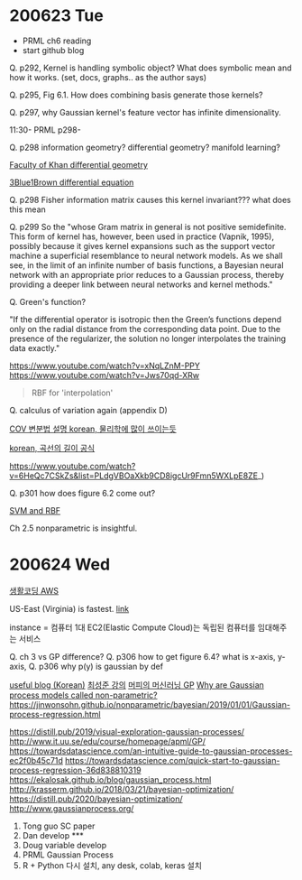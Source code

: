 # 200623 Tue

- PRML ch6 reading
- start github blog

Q. p292, Kernel is handling symbolic object? What does symbolic mean and how it works. (set, docs, graphs.. as the author says)

Q. p295, Fig 6.1. How does combining basis generate those kernels?

Q. p297, why Gaussian kernel's feature vector has infinite dimensionality.


11:30- PRML p298-

Q. p298 information geometry? differential geometry? manifold learning?

[Faculty of Khan differential geometry](https://www.youtube.com/channel/UCGDanWUzNMbIV11lcNi-yBg)

[3Blue1Brown differential equation](https://www.youtube.com/playlist?list=PLZHQObOWTQDNPOjrT6KVlfJuKtYTftqH6)

Q. p298 Fisher information matrix causes this kernel invariant??? what does this mean

Q. p299 So the 
"whose Gram matrix in general is not positive semidefinite. This form of kernel has, however, been used in practice (Vapnik, 1995), possibly because it gives kernel expansions such as the support vector machine a superficial resemblance to neural network models. As we shall see, in the limit of an infinite number of basis functions, a Bayesian neural network with an appropriate prior reduces to a Gaussian process, thereby providing a deeper link between neural networks and kernel methods."

Q. Green's function?

"If the differential operator is isotropic then the Green’s functions depend only on the radial distance from the corresponding data point. Due to the presence of the regularizer, the solution no longer interpolates the training data exactly."

https://www.youtube.com/watch?v=xNqLZnM-PPY
https://www.youtube.com/watch?v=Jws70qd-XRw

> RBF for 'interpolation'

Q. calculus of variation again (appendix D)

[COV 변분법 설명 korean, 물리학에 많이 쓰이는듯](https://www.youtube.com/watch?v=OcRB6omfy9c)

[korean, 곡선의 길이 공식](https://blog.naver.com/bmw9707121/221695439295)

https://www.youtube.com/watch?v=6HeQc7CSkZs&list=PLdgVBOaXkb9CD8igcUr9Fmn5WXLpE8ZE_)

Q. p301 how does figure 6.2 come out?

[SVM and RBF](https://www.youtube.com/watch?v=Z2_yh2sice8)


Ch 2.5 nonparametric is insightful.


# 200624 Wed

[생활코딩 AWS](https://opentutorials.org/course/2717)

US-East (Virginia) is fastest. [link](https://www.cloudping.info/)

instance = 컴퓨터 1대
EC2(Elastic Compute Cloud)는 독립된 컴퓨터를 임대해주는 서비스


Q. ch 3 vs GP difference?
Q. p306 how to get figure 6.4? what is x-axis, y-axis, 
Q. p306 why p(y) is gaussian by def



[useful blog (Korean)](https://enginius.tistory.com/317)
[최성준 강의](https://www.youtube.com/watch?v=Kgr-BQLVhuA)
[머피의 머신러닝 GP](https://www.slideshare.net/JungkyuLee1/gaussian-processes)
[Why are Gaussian process models called non-parametric?
](https://stats.stackexchange.com/questions/46588/why-are-gaussian-process-models-called-non-parametric)
https://jinwonsohn.github.io/nonparametric/bayesian/2019/01/01/Gaussian-process-regression.html

https://distill.pub/2019/visual-exploration-gaussian-processes/
http://www.it.uu.se/edu/course/homepage/apml/GP/
https://towardsdatascience.com/an-intuitive-guide-to-gaussian-processes-ec2f0b45c71d
https://towardsdatascience.com/quick-start-to-gaussian-process-regression-36d838810319
https://ekalosak.github.io/blog/gaussian_process.html
http://krasserm.github.io/2018/03/21/bayesian-optimization/
https://distill.pub/2020/bayesian-optimization/
http://www.gaussianprocess.org/

1. Tong guo SC paper
2. Dan develop ***
3. Doug variable develop
4. PRML Gaussian Process
5. R + Python 다시 설치, any desk, colab, keras 설치
<!--stackedit_data:
eyJoaXN0b3J5IjpbMTQyNjE4MjYwLDUyMTA5NzAzMiwtMTc2MD
Q2NzYwMV19
-->